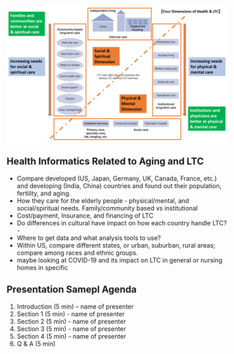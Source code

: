 ![](../images/long_term_care.PNG)

## Health Informatics Related to Aging and LTC
- Compare developed (US, Japan, Germany, UK, Canada, France, etc.) and developing (India, China) countries and found out their population, fertility, and aging.
- How they care for the elderly people - physical/mental, and social/spiritual needs. Family/community based vs institutional
- Cost/payment, Insurance, and financing of LTC
- Do differences in cultural have impact on how each country handle LTC?- 
- Where to get data and what analysis tools to use?
- Within US, compare different states, or urban, suburban, rural areas; compare among races and ethnic groups. 
- maybe looking at COVID-19 and its impact on LTC in general or nursing homes in specific
## Presentation Samepl Agenda
1. Introduction (5 min) – name of presenter
2. Section 1 (5  min) - name of presenter
3. Section 2 (5 min) - name of presenter
4. Section 3 (5 min) - name of presenter
5. Section 4 (5 min) - name of presenter
6. Q & A (5 min)
